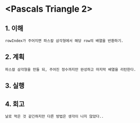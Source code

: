 # <Pascals Triangle 2>

## 1. 이해

    rowIndex가 주어지면 파스칼 삼각형에서 해당 row의 배열을 반환하기.

## 2. 계획

    파스칼 삼각형을 만들 되, 주어진 정수까지만 완성하고 마지막 배열을 리턴한다.

## 3. 실행

## 4. 회고

    날로 먹은 것 같긴하지만 다른 방법은 생각이 나지 않았다..
